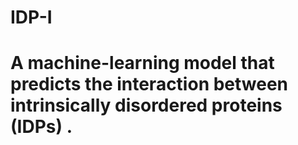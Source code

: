 # IDP-I
# A machine-learning model that predicts the interaction between intrinsically disordered proteins (IDPs) .
